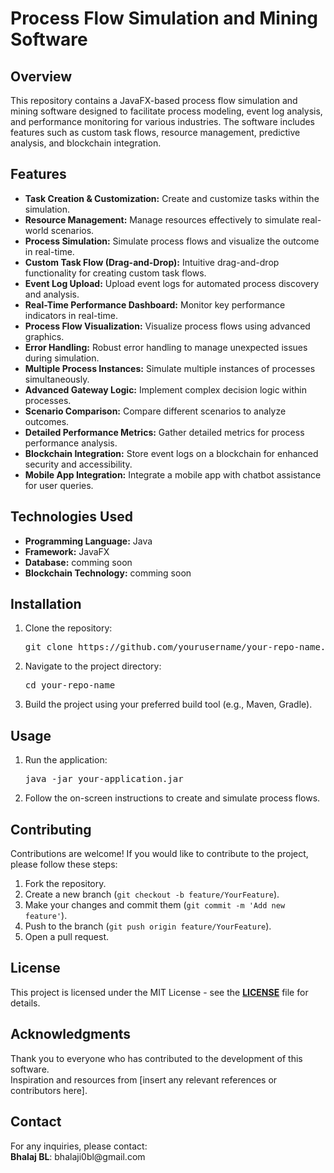 <h1>Process Flow Simulation and Mining Software</h1>

<h2>Overview</h2>
<p>This repository contains a JavaFX-based process flow simulation and mining software designed to facilitate process modeling, event log analysis, and performance monitoring for various industries. The software includes features such as custom task flows, resource management, predictive analysis, and blockchain integration.</p>

<h2>Features</h2>
<ul>
    <li><b>Task Creation & Customization:</b> Create and customize tasks within the simulation.</li>
    <li><b>Resource Management:</b> Manage resources effectively to simulate real-world scenarios.</li>
    <li><b>Process Simulation:</b> Simulate process flows and visualize the outcome in real-time.</li>
    <li><b>Custom Task Flow (Drag-and-Drop):</b> Intuitive drag-and-drop functionality for creating custom task flows.</li>
    <li><b>Event Log Upload:</b> Upload event logs for automated process discovery and analysis.</li>
    <li><b>Real-Time Performance Dashboard:</b> Monitor key performance indicators in real-time.</li>
    <li><b>Process Flow Visualization:</b> Visualize process flows using advanced graphics.</li>
    <li><b>Error Handling:</b> Robust error handling to manage unexpected issues during simulation.</li>
    <li><b>Multiple Process Instances:</b> Simulate multiple instances of processes simultaneously.</li>
    <li><b>Advanced Gateway Logic:</b> Implement complex decision logic within processes.</li>
    <li><b>Scenario Comparison:</b> Compare different scenarios to analyze outcomes.</li>
    <li><b>Detailed Performance Metrics:</b> Gather detailed metrics for process performance analysis.</li>
    <li><b>Blockchain Integration:</b> Store event logs on a blockchain for enhanced security and accessibility.</li>
    <li><b>Mobile App Integration:</b> Integrate a mobile app with chatbot assistance for user queries.</li>
</ul>

<h2>Technologies Used</h2>
<ul>
    <li><b>Programming Language:</b> Java</li>
    <li><b>Framework:</b> JavaFX</li>
    <li><b>Database:</b> comming soon</li>
    <li><b>Blockchain Technology:</b> comming soon</li>
</ul>

<h2>Installation</h2>
<ol>
    <li>Clone the repository:
        <pre>git clone https://github.com/yourusername/your-repo-name.git</pre>
    </li>
    <li>Navigate to the project directory:
        <pre>cd your-repo-name</pre>
    </li>
    <li>Build the project using your preferred build tool (e.g., Maven, Gradle).</li>
</ol>

<h2>Usage</h2>
<ol>
    <li>Run the application:
        <pre>java -jar your-application.jar</pre>
    </li>
    <li>Follow the on-screen instructions to create and simulate process flows.</li>
</ol>

<h2>Contributing</h2>
<p>Contributions are welcome! If you would like to contribute to the project, please follow these steps:</p>
<ol>
    <li>Fork the repository.</li>
    <li>Create a new branch (<code>git checkout -b feature/YourFeature</code>).</li>
    <li>Make your changes and commit them (<code>git commit -m 'Add new feature'</code>).</li>
    <li>Push to the branch (<code>git push origin feature/YourFeature</code>).</li>
    <li>Open a pull request.</li>
</ol>

<h2>License</h2>
<p>This project is licensed under the MIT License - see the <b><a href="LICENSE">LICENSE</a></b> file for details.</p>

<h2>Acknowledgments</h2>
<p>Thank you to everyone who has contributed to the development of this software.<br>
Inspiration and resources from [insert any relevant references or contributors here].</p>

<h2>Contact</h2>
<p>For any inquiries, please contact:<br>
<b>Bhalaj BL</b>: bhalaji0bl@gmail.com</p>

